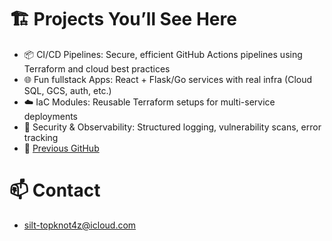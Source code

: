 # 🏗️ Projects You’ll See Here
- 📦 CI/CD Pipelines: Secure, efficient GitHub Actions pipelines using Terraform and cloud best practices
- 🌐 Fun fullstack Apps: React + Flask/Go services with real infra (Cloud SQL, GCS, auth, etc.)
- ☁️ IaC Modules: Reusable Terraform setups for multi-service deployments
- 🔐 Security & Observability: Structured logging, vulnerability scans, error tracking
- 👀 [Previous GitHub](https://github.com/DevoSasha/)

# 📫 Contact
- silt-topknot4z@icloud.com
